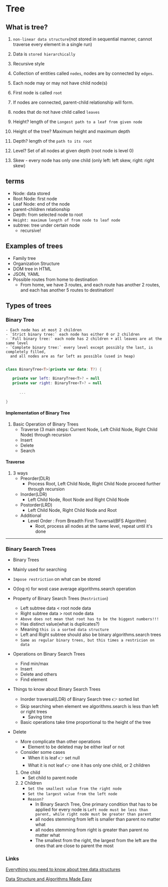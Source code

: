 # Tree

## What is tree?
1. `non-linear data structure`(not stored in sequential manner, cannot traverse every element in a single run)
2. Data is `stored hierarchically`
3. Recursive style


4. Collection of entities called `nodes`, nodes are by connected by `edges`.
5. Each node may or may not have child node(s)
6. First node is called `root`
   

7. If nodes are connected, parent-child relationship will form.
8. nodes that do not have child called `leaves`
9. Height? length of the `Longest path to a leaf from given node`
   

10. Height of the tree? Maximum height and maximum depth
11. Depth? length of the `path to its root`
12. Level? Set of all nodes at given depth (root node is level 0)
    

13. Skew - every node has only one child (only left: left skew, right: right skew)


## terms

- Node: data stored
- Root Node: first node
- Leaf Node: end of the node
- parent-children relationship
- Depth: from selected node to root
- `Height: maximum length of from node to leaf node`
- subtree: tree under certain node
    - recursive!


## Examples of trees
- Family tree
- Organization Structure
- DOM tree in HTML
- JSON, YAML
- Possible routes from home to destination
    - From home, we have 3 routes, and each route has another 2 routes, and each has another 5 routes to destination!


## Types of trees

### Binary Tree
    - Each node has at most 2 children
    - `Strict binary tree:` each node has either 0 or 2 children
    - `Full binary tree:` each node has 2 children + all leaves are at the same level
    - `Complete binary tree:` every level except possibly the last, is completely filled, 
      and all nodes are as far left as possible (used in heap)
```kotlin

class BinaryTree<T>(private var data: T?) {

   private var left: BinaryTree<T>? = null
   private var right: BinaryTree<T>? = null
   
      ...
   
}
```      



#### Implementation of Binary Tree

1. Basic Operation of Binary Trees
   - Traverse (3 main steps: Current Node, Left Child Node, Right Child Node) through recursion
   - Insert
   - Delete
   - Search
   
#### Traverse
1. 3 ways
   - Preorder(DLR)
     - Process Root, Left Child Node, Right Child Node proceed further through recursion
   - Inorder(LDR)
     - Left Child Node, Root Node and Right Child Node
   - Postorder(LRD)
      - Left Child Node, Right Child Node and Root
   - Additional 
      - Level Order : From Breadth First Traversal(BFS Algorithm)
         - Root, process all nodes at the same level, repeat until it's done
   


---

### Binary Search Trees

- Binary Trees
- Mainly used for searching
- `Impose restriction` on what can be stored
- O(log n) for wost case average algorithms.search operation


- Property of Binary Search Trees (`Restriction`)
    - Left subtree data < root node data
    - Right subtree data > root node data
    - `Above does not mean that root has to be the biggest numbers!!!`
    - Has distinct value(what is duplicates?)
    - Meaning `this is a sorted data structure`
    - Left and Right subtree should also be binary algorithms.search trees
    - `Same as regular binary trees, but this times a restricion on data`
    

- Operations on Binary Search Trees
    - Find min/max
    - Insert
    - Delete and others
    - Find element


- Things to know about Binary Search Trees
    - Inorder traversal(LDR) of Binary Search tree :point_right: sorted list
    - Skip searching when element we algorithms.search is less than left or right trees
        - Saving time
    - Basic operations take time proportional to the height of the tree


- Delete
    - More complicate than other operations
        - Element to be deleted may be either leaf or not
    - Consider some cases
        - When it is leaf :point_right: set null
        - What it is not leaf :point_right: one it has only one child, or 2 children
    1. One child
       - Set child to parent node
    2. 2 Children
        - `Set the smallest value from the right node`
        - `Set the largest value from the left node`
        - `Reason?`
            - In Binary Search Tree, One primary condition that has to be applied for every node is
    `Left node must be less than parent, while right node must be greater than parent`
            - all nodes stemming from left is smaller than parent no matter what
            - all nodes stemming from right is greater than parent no matter what
            - The smallest from the right, the largest from the left are the ones that are close to
    parent the most
    

    
        

### Links
[Everything you need to know about tree data structures](https://www.freecodecamp.org/news/all-you-need-to-know-about-tree-data-structures-bceacb85490c/)

[Data Structure and Algorithms Made Easy](https://www.google.com/search?q=data+structures+and+algorithms+made+easy)